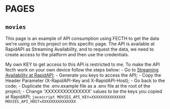 # PAGES

## `movies`

This page is an example of API consumption using FECTH to get the data we're using on this project on this specific page. The API is available at RapidAPI as Streaming Availability, and to request the data, we need to create access to the platform and then use the credentials.

My own KEY to get access to this API is restricted to me. To make the API fecth work on your own device follow the steps below:
    - Go to [Streaming Availability at RapidAPI](https://rapidapi.com/movie-of-the-night-movie-of-the-night-default/api/streaming-availability/);
    - Generate you keys to access the API;
    - Copy the Header Parameter (X-RapidAPI-Key and X-RapidAPI-Host);
    - Go back to the code;
    - Duplicate the .env.example file as a .env file at the root of the project;
    - Change 'XXXXXXXXXXXXXXX' values to be the keys you copied at RapidAPI;
    ```javascript
    MOVIES_API_KEY=XXXXXXXXXXXXXXX
    MOVIES_API_HOST=XXXXXXXXXXXXXXX
    ```